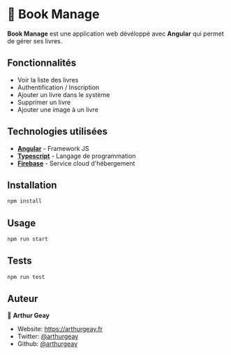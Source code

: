 # 📖 Book Manage

**Book Manage** est une application web dévéloppé avec **Angular** qui permet de gérer ses livres.

## Fonctionnalités
- Voir la liste des livres
- Authentification / Inscription
- Ajouter un livre dans le système
- Supprimer un livre
- Ajouter une image à un livre

## Technologies utilisées

- **[Angular](https://angular.io/)** - Framework JS
- **[Typescript](https://www.typescriptlang.org/)** - Langage de programmation
- **[Firebase](https://firebase.google.com/?hl=fr)** - Service cloud d'hébergement

## Installation

```sh
npm install
```

## Usage

```sh
npm run start
```

## Tests

```sh
npm run test
```

## Auteur

👤 **Arthur Geay**

* Website: https://arthurgeay.fr
* Twitter: [@arthurgeay](https://twitter.com/arthurgeay)
* Github: [@arthurgeay](https://github.com/arthurgeay)
